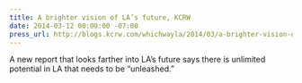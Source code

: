 ```yaml
---
title: A brighter vision of LA’s future, KCRW
date: 2014-03-12 00:00:00 -07:00
press_url: http://blogs.kcrw.com/whichwayla/2014/03/a-brighter-vision-of-las-future
---
```


A new report that looks farther into LA’s future says there is unlimited potential in LA that needs to be “unleashed.”
